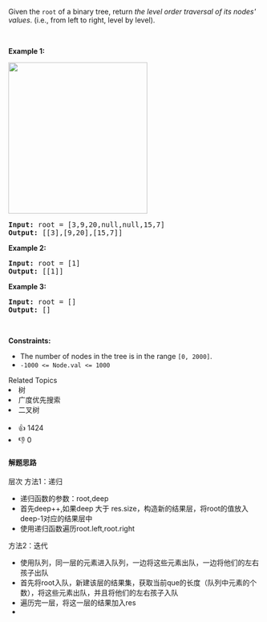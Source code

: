 <p>Given the <code>root</code> of a binary tree, return <em>the level order traversal of its nodes' values</em>. (i.e., from left to right, level by level).</p>

<p>&nbsp;</p> 
<p><strong>Example 1:</strong></p> 
<img alt="" src="https://assets.leetcode.com/uploads/2021/02/19/tree1.jpg" style="width: 277px; height: 302px;" /> 
<pre>
<strong>Input:</strong> root = [3,9,20,null,null,15,7]
<strong>Output:</strong> [[3],[9,20],[15,7]]
</pre>

<p><strong>Example 2:</strong></p>

<pre>
<strong>Input:</strong> root = [1]
<strong>Output:</strong> [[1]]
</pre>

<p><strong>Example 3:</strong></p>

<pre>
<strong>Input:</strong> root = []
<strong>Output:</strong> []
</pre>

<p>&nbsp;</p> 
<p><strong>Constraints:</strong></p>

<ul> 
 <li>The number of nodes in the tree is in the range <code>[0, 2000]</code>.</li> 
 <li><code>-1000 &lt;= Node.val &lt;= 1000</code></li> 
</ul>

<div><div>Related Topics</div><div><li>树</li><li>广度优先搜索</li><li>二叉树</li></div></div><br><div><li>👍 1424</li><li>👎 0</li></div>

#### 解题思路
层次
方法1：递归
<ul>
 <li>递归函数的参数：root,deep</li>
 <li>首先deep++,如果deep 大于 res.size，构造新的结果层，将root的值放入deep-1对应的结果层中</li>
 <li>使用递归函数遍历root.left,root.right</li>
</ul>

方法2：迭代
<ul>
 <li>使用队列，同一层的元素进入队列，一边将这些元素出队，一边将他们的左右孩子出队</li>
 <li>首先将root入队，新建该层的结果集，获取当前que的长度（队列中元素的个数），将这些元素出队，并且将他们的左右孩子入队</li>
 <li>遍历完一层，将这一层的结果加入res</li>
 <li></li>
</ul>